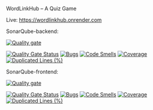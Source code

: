 WordLinkHub – A Quiz Game

Live: https://wordlinkhub.onrender.com

SonarQube-backend:

[![Quality gate](https://sonarcloud.io/api/project_badges/quality_gate?project=ropold_WordLinkHub-backend)](https://sonarcloud.io/summary/new_code?id=ropold_WordLinkHub-backend)

[![Quality Gate Status](https://sonarcloud.io/api/project_badges/measure?project=ropold_WordLinkHub-backend&metric=alert_status)](https://sonarcloud.io/summary/new_code?id=ropold_WordLinkHub-backend)
[![Bugs](https://sonarcloud.io/api/project_badges/measure?project=ropold_WordLinkHub-backend&metric=bugs)](https://sonarcloud.io/summary/new_code?id=ropold_WordLinkHub-backend)
[![Code Smells](https://sonarcloud.io/api/project_badges/measure?project=ropold_WordLinkHub-backend&metric=code_smells)](https://sonarcloud.io/summary/new_code?id=ropold_WordLinkHub-backend)
[![Coverage](https://sonarcloud.io/api/project_badges/measure?project=ropold_WordLinkHub-backend&metric=coverage)](https://sonarcloud.io/summary/new_code?id=ropold_WordLinkHub-backend)
[![Duplicated Lines (%)](https://sonarcloud.io/api/project_badges/measure?project=ropold_WordLinkHub-backend&metric=duplicated_lines_density)](https://sonarcloud.io/summary/new_code?id=ropold_WordLinkHub-backend)

SonarQube-frontend:

[![Quality gate](https://sonarcloud.io/api/project_badges/quality_gate?project=ropold_WordLinkHub-frontend)](https://sonarcloud.io/summary/new_code?id=ropold_WordLinkHub-frontend)

[![Quality Gate Status](https://sonarcloud.io/api/project_badges/measure?project=ropold_WordLinkHub-frontend&metric=alert_status)](https://sonarcloud.io/summary/new_code?id=ropold_WordLinkHub-frontend)
[![Bugs](https://sonarcloud.io/api/project_badges/measure?project=ropold_WordLinkHub-frontend&metric=bugs)](https://sonarcloud.io/summary/new_code?id=ropold_WordLinkHub-frontend)
[![Code Smells](https://sonarcloud.io/api/project_badges/measure?project=ropold_WordLinkHub-frontend&metric=code_smells)](https://sonarcloud.io/summary/new_code?id=ropold_WordLinkHub-frontend)
[![Coverage](https://sonarcloud.io/api/project_badges/measure?project=ropold_WordLinkHub-frontend&metric=coverage)](https://sonarcloud.io/summary/new_code?id=ropold_WordLinkHub-frontend)
[![Duplicated Lines (%)](https://sonarcloud.io/api/project_badges/measure?project=ropold_WordLinkHub-frontend&metric=duplicated_lines_density)](https://sonarcloud.io/summary/new_code?id=ropold_WordLinkHub-frontend)



